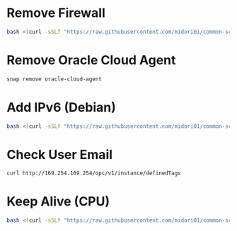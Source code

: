 # Remove Firewall
```bash
bash <(curl -sSLf "https://raw.githubusercontent.com/midori01/common-scripts/main/oracle/firewall.sh")
```

# Remove Oracle Cloud Agent
```bash
snap remove oracle-cloud-agent
```

# Add IPv6 (Debian)
```bash
bash <(curl -sSLf "https://raw.githubusercontent.com/midori01/common-scripts/main/oracle/ipv6.sh")
```

# Check User Email
```bash
curl http://169.254.169.254/opc/v1/instance/definedTags
```

# Keep Alive (CPU)
```bash
bash <(curl -sSLf "https://raw.githubusercontent.com/midori01/common-scripts/main/oracle/keepalive.sh")
```
